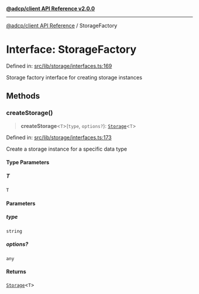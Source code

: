[**@adcp/client API Reference v2.0.0**](../README.md)

***

[@adcp/client API Reference](../README.md) / StorageFactory

# Interface: StorageFactory

Defined in: [src/lib/storage/interfaces.ts:169](https://github.com/adcontextprotocol/adcp-client/blob/9ed0be764adbd110916d257101c95a577b3f15c8/src/lib/storage/interfaces.ts#L169)

Storage factory interface for creating storage instances

## Methods

### createStorage()

> **createStorage**\<`T`\>(`type`, `options?`): [`Storage`](Storage.md)\<`T`\>

Defined in: [src/lib/storage/interfaces.ts:173](https://github.com/adcontextprotocol/adcp-client/blob/9ed0be764adbd110916d257101c95a577b3f15c8/src/lib/storage/interfaces.ts#L173)

Create a storage instance for a specific data type

#### Type Parameters

##### T

`T`

#### Parameters

##### type

`string`

##### options?

`any`

#### Returns

[`Storage`](Storage.md)\<`T`\>
